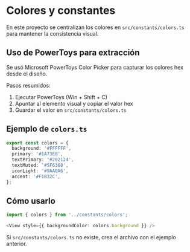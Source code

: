 # Colores y constantes

En este proyecto se centralizan los colores en `src/constants/colors.ts` para mantener la consistencia visual.

## Uso de PowerToys para extracción
Se usó Microsoft PowerToys Color Picker para capturar los colores hex desde el diseño.

Pasos resumidos:
1. Ejecutar PowerToys (Win + Shift + C)
2. Apuntar al elemento visual y copiar el valor hex
3. Guardar el valor en `src/constants/colors.ts`

## Ejemplo de `colors.ts`

```typescript
export const colors = {
  background: '#FFFFFF',
  primary: '#1A73E8',
  textPrimary: '#202124',
  textMuted: '#5F6368',
  iconLight: '#9AA0A6',
  accent: '#F1B32C',
};
```

## Cómo usarlo

```typescript
import { colors } from '../constants/colors';

<View style={{ backgroundColor: colors.background }} />
```

Si `src/constants/colors.ts` no existe, crea el archivo con el ejemplo anterior.
